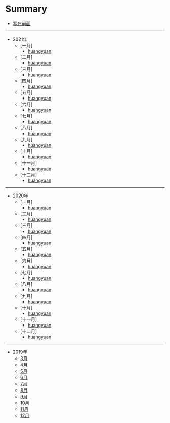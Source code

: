 # Summary

* [写在前面](README.md)

----

* 2021年
    * [一月]
        * [huangyuan](2021/1月/huangyuan.md)
    * [二月]
        * [huangyuan](2021/2月/huangyuan.md)
    * [三月]
        * [huangyuan](2021/3月/huangyuan.md)
    * [四月]
        * [huangyuan](2021/4月/huangyuan.md)
    * [五月]
        * [huangyuan](2021/5月/huangyuan.md)
    * [六月]
        * [huangyuan](2021/6月/huangyuan.md)
    * [七月]
        * [huangyuan](2021/7月/huangyuan.md)
    * [八月]
        * [huangyuan](2021/8月/huangyuan.md)
    * [九月]
        * [huangyuan](2021/9月/huangyuan.md)
    * [十月]
        * [huangyuan](2021/10月/huangyuan.md)
    * [十一月]
        * [huangyuan](2021/11月/huangyuan.md)
    * [十二月]
        * [huangyuan](2021/12月/huangyuan.md)

----

* 2020年
    * [一月]
        * [huangyuan](2020/1月/huangyuan.md)
    * [二月]
        * [huangyuan](2020/2月/huangyuan.md)
    * [三月]
        * [huangyuan](2020/3月/huangyuan.md)
    * [四月]
        * [huangyuan](2020/4月/huangyuan.md)
    * [五月]
        * [huangyuan](2020/5月/huangyuan.md)
    * [六月]
        * [huangyuan](2020/6月/huangyuan.md)
    * [七月]
        * [huangyuan](2020/7月/huangyuan.md)
    * [八月]
        * [huangyuan](2020/8月/huangyuan.md)
    * [九月]
        * [huangyuan](2020/9月/huangyuan.md)
    * [十月]
        * [huangyuan](2020/10月/huangyuan.md)
    * [十一月]
        * [huangyuan](2020/11月/huangyuan.md)
    * [十二月]
        * [huangyuan](2020/12月/huangyuan.md)

----

* 2019年
    * [3月](2019/March/March.md)
    * [4月](2019/April/April.md)
    * [5月](2019/May/May.md)
    * [6月](2019/June/June.md)
    * [7月](2019/July/July.md)
    * [8月](2019/August/August.md)
    * [9月](2019/September/September.md)
    * [10月](2019/October/October.md)
    * [11月](2019/November/November.md)
    * [12月](2019/December/December.md)

